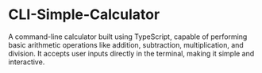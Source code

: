 # CLI-Simple-Calculator
A command-line calculator built using TypeScript, capable of performing basic arithmetic operations like addition, subtraction, multiplication, and division. It accepts user inputs directly in the terminal, making it simple and interactive.
